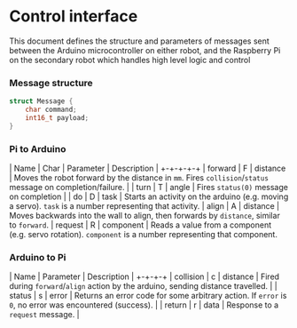 
# Control interface

This document defines the structure and parameters of messages sent between the Arduino microcontroller on either robot, and the Raspberry Pi on the secondary robot which handles high level logic and control

### Message structure

```c++
struct Message {
	char command;
	int16_t payload;
}
```

### Pi to Arduino

| Name | Char | Parameter | Description |
+-+-+-+-+
| forward | F | distance | Moves the robot forward by the distance in `mm`. Fires `collision`/`status` message on completion/failure. |
| turn | T | angle | Fires `status(0)` message on completion |
| do | D | task | Starts an activity on the arduino (e.g. moving a servo). `task` is a number representing that activity.
| align | A | distance | Moves backwards into the wall to align, then forwards by `distance`, similar to `forward`.
| request | R | component | Reads a value from a component (e.g. servo rotation). `component` is a number representing that component.

### Arduino to Pi

| Name | Parameter | Description |
+-+-+-+
| collision | c | distance | Fired during `forward`/`align` action by the arduino, sending distance travelled. |
| status | s | error | Returns an error code for some arbitrary action. If `error` is `0`, no error was encountered (success). |
| return | r | data | Response to a `request` message. |
